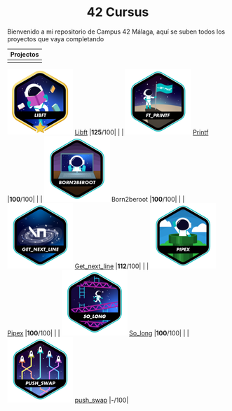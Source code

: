 <h1 align="center"> 42 Cursus </h1>

<p>Bienvenido a mi repositorio de Campus 42 Málaga, aquí se suben todos los proyectos que vaya completando</p>

| Projectos       |
| :--------------:|
|                 |
![libft-bonus](./badges/libftm.png)
[Libft](https://github.com/Kenobiiii/libft.git)
|**125**/100|
|                 |
![printf](./badges/ft_printfe.png)
[Printf](https://github.com/Kenobiiii/printf.git)
|**100**/100|
|                 |
![born2beroot](./badges/born2beroote.png)
Born2beroot
|**100**/100|
|                 |
![GNL](./badges/get_next_linee.png)
[Get_next_line](https://github.com/Kenobiiii/get_next_line.git)
|**112**/100|
|                 |
![Pipex](./badges/pipexe.png)
[Pipex](https://github.com/Kenobiiii/pipex.git)
|**100**/100|
|                 |
![So_long](./badges/so_longe.png)
[So_long](https://github.com/Kenobiiii/so_long.git)
|**100**/100|
|                 |
![push_swap](./badges/push_swape.png)
[push_swap](https://github.com/Kenobiiii/Push_swap.git)
|**-**/100|
